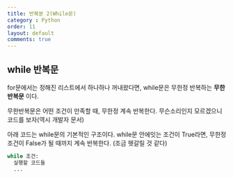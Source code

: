 ```yaml
---
title: 반복분 2(While문)
category : Python
order: 11
layout: default
comments: true
---
```


## while 반복문

for문에서는 정해진 리스트에서 하나하나 꺼내왔다면, while문은 무한정 반복하는 **무한반복문** 이다.

무한반복문은 어떤 조건이 만족할 때, 무한정 계속 반복한다. 무슨소리인지 모르겠으니 코드를 보자(역시 개발자 문서)

아래 코드는 while문의 기본적인 구조이다. while문 안에잇는 조건이 True라면, 무한정 조건이 False가 될 때까지 계속 반복한다. (조금 헷갈릴 것 같다)

```python
while 조건:
  실행할 코드들
  ...
```


```python



